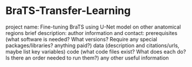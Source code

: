 # BraTS-Transfer-Learning
project name: Fine-tuning BraTS using U-Net model on other anatomical regions
brief description: 
author information and contact: 
prerequisites (what software is needed? What versions? Require any special packages/libraries? anything paid?)
data (description and citations/urls, maybe list key variables)
code (what code files exist? What does each do? Is there an order needed to run them?)
any other useful information
